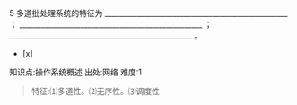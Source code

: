 5
多道批处理系统的特征为 ___________________________________________________ ；
___________________________________________________ ；
___________________________________________________ 。
- [x]

知识点:操作系统概述
出处:网络
难度:1
> 特征:⑴多道性。⑵无序性。⑶调度性
